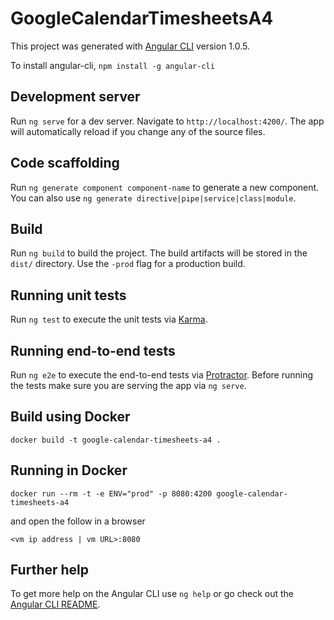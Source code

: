 # GoogleCalendarTimesheetsA4

This project was generated with [Angular CLI](https://github.com/angular/angular-cli) version 1.0.5. 

To install angular-cli, `npm install -g angular-cli`

## Development server

Run `ng serve` for a dev server. Navigate to `http://localhost:4200/`. The app will automatically reload if you change any of the source files.

## Code scaffolding

Run `ng generate component component-name` to generate a new component. You can also use `ng generate directive|pipe|service|class|module`.

## Build

Run `ng build` to build the project. The build artifacts will be stored in the `dist/` directory. Use the `-prod` flag for a production build.

## Running unit tests

Run `ng test` to execute the unit tests via [Karma](https://karma-runner.github.io).

## Running end-to-end tests

Run `ng e2e` to execute the end-to-end tests via [Protractor](http://www.protractortest.org/).
Before running the tests make sure you are serving the app via `ng serve`.

## Build using Docker

`docker build -t google-calendar-timesheets-a4 .`

## Running in Docker

`docker run --rm -t -e ENV="prod" -p 8080:4200 google-calendar-timesheets-a4`

and open the follow in a browser

`<vm ip address | vm URL>:8080`

## Further help

To get more help on the Angular CLI use `ng help` or go check out the [Angular CLI README](https://github.com/angular/angular-cli/blob/master/README.md).
